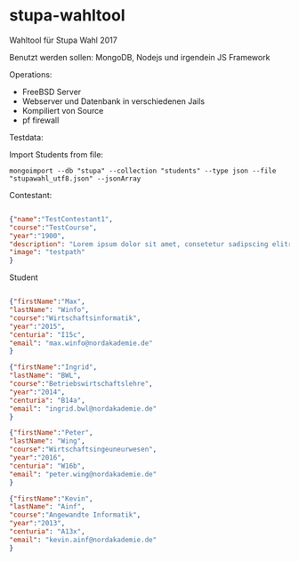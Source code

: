 # stupa-wahltool
Wahltool für Stupa Wahl 2017

Benutzt werden sollen: MongoDB, Nodejs und irgendein JS Framework

Operations:
* FreeBSD Server
* Webserver und Datenbank in verschiedenen Jails
* Kompiliert von Source
* pf firewall

Testdata:

Import Students from file:
```shell
mongoimport --db "stupa" --collection "students" --type json --file "stupawahl_utf8.json" --jsonArray
```

Contestant:
```json

{"name":"TestContestant1",
"course":"TestCourse",
"year":"1900",
"description": "Lorem ipsum dolor sit amet, consetetur sadipscing elitr, sed diam nonumy eirmod tempor invidunt ut labore et dolore magna aliquyam erat, sed diam voluptua. At vero eos et accusam et justo duo dolores et ea rebum. Stet clita kasd gubergren, no sea takimata sanctus est Lorem ipsum dolor sit amet. Lorem ipsum dolor sit amet, consetetur sadipscing elitr, sed diam nonumy eirmod tempor invidunt ut labore et dolore magna aliquyam erat, sed diam voluptua. At vero eos et accusam et justo duo dolores et ea rebum. Stet clita kasd gubergren, no sea takimata sanctus est Lorem ipsum dolor sit amet. Lorem ipsum dolor sit amet, consetetur sadipscing elitr, sed diam nonumy eirmod tempor invidunt ut labore et dolore magna aliquyam erat, sed diam voluptua. At vero eos et accusam et justo duo dolores et ea rebum. Stet clita kasd gubergren, no sea takimata sanctus est Lorem ipsum dolor sit amet.",
"image": "testpath"
}
```

Student
```json

{"firstName":"Max",
"lastName": "Winfo",
"course":"Wirtschaftsinformatik",
"year":"2015",
"centuria": "I15c",
"email": "max.winfo@nordakademie.de"
}

{"firstName":"Ingrid",
"lastName": "BWL",
"course":"Betriebswirtschaftslehre",
"year":"2014",
"centuria": "B14a",
"email": "ingrid.bwl@nordakademie.de"
}

{"firstName":"Peter",
"lastName": "Wing",
"course":"Wirtschaftsingeuneurwesen",
"year":"2016",
"centuria": "W16b",
"email": "peter.wing@nordakademie.de"
}

{"firstName":"Kevin",
"lastName": "Ainf",
"course":"Angewandte Informatik",
"year":"2013",
"centuria": "A13x",
"email": "kevin.ainf@nordakademie.de"
}
```